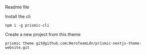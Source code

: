 Readme file


Install the cli

    npm i -g prismic-cli

Create a new project from this theme

    prismic theme git@github.com:HeroTeamLdn/prismic-nextjs-theme-website.git

